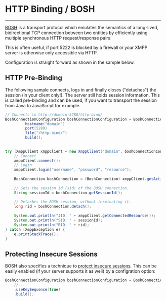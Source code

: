 # HTTP Binding / BOSH
---

[BOSH][BOSH] is a transport protocol which emulates the semantics of a long-lived, bidirectional TCP connection between two entities
by efficiently using multiple synchronous HTTP request/response pairs.

This is often useful, if port 5222 is blocked by a firewall or your XMPP server is otherwise only accessible via HTTP.

Configuration is straight forward as shown in the sample below.

## HTTP Pre-Binding

The following sample connects, logs in and finally closes ("detaches") the session (in your client only!). The server still holds session information.
This is called pre-binding and can be used, if you want to transport the session from Java to JavaScript for example.

```java
// Connects to http://domain:5280/http-bind/
BoshConnectionConfiguration boshConnectionConfiguration = BoshConnectionConfiguration.builder()
        .hostname("domain")
        .port(5280)
        .file("/http-bind/")
        .build();
        
        
try (XmppClient xmppClient = new XmppClient("domain", boshConnectionConfiguration)) {
    // Connect
    xmppClient.connect();
    // Login
    xmppClient.login("username", "password", "resource");
    
    BoshConnection boshConnection = (BoshConnection) xmppClient.getActiveConnection();
    
    // Gets the session id (sid) of the BOSH connection.
    String sessionId = boshConnection.getSessionId();
    
    // Detaches the BOSH session, without terminating it.
    long rid = boshConnection.detach();
    
    System.out.println("JID: " + xmppClient.getConnectedResource());
    System.out.println("SID: " + sessionId);
    System.out.println("RID: " + rid);
} catch (XmppException e) {
    e.printStackTrace();
}
```

## Protecting Insecure Sessions

BOSH also specifies a technique to [protect insecure sessions][Protecting Insecure Sessions].
This can be easily enabled (if your server supports it as well) by a configration option:

```java
BoshConnectionConfiguration boshConnectionConfiguration = BoshConnectionConfiguration.builder()
    // ...
    .useKeySequence(true)
    .build();
```

[BOSH]: http://xmpp.org/extensions/xep-0124.html "XEP-0124: Bidirectional-streams Over Synchronous HTTP (BOSH)"
[Protecting Insecure Sessions]: http://xmpp.org/extensions/xep-0124.html#keys "XEP-0124: Bidirectional-streams Over Synchronous HTTP (BOSH)"
